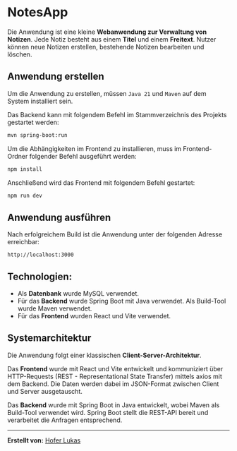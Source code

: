 # NotesApp

Die Anwendung ist eine kleine **Webanwendung zur Verwaltung von Notizen**. Jede Notiz besteht aus einem **Titel** und einem **Freitext**. Nutzer können neue Notizen erstellen, bestehende Notizen bearbeiten und löschen.

## Anwendung erstellen
Um die Anwendung zu erstellen, müssen `Java 21` und `Maven` auf dem System installiert sein.

Das Backend kann mit folgendem Befehl im Stammverzeichnis des Projekts gestartet werden:

```bash
mvn spring-boot:run
```

Um die Abhängigkeiten im Frontend zu installieren, muss im Frontend-Ordner folgender Befehl ausgeführt werden:  
```bash
npm install  
```  
Anschließend wird das Frontend mit folgendem Befehl gestartet:  
```bash
npm run dev  
```

## Anwendung ausführen

Nach erfolgreichem Build ist die Anwendung unter der folgenden Adresse erreichbar:

    http://localhost:3000



## Technologien:
 * Als **Datenbank** wurde MySQL verwendet.
 * Für das **Backend** wurde Spring Boot mit Java verwendet. Als Build-Tool wurde Maven verwendet.
 * Für das **Frontend** wurden React und Vite verwendet.
 

## Systemarchitektur

Die Anwendung folgt einer klassischen **Client-Server-Architektur**. 

Das **Frontend** wurde mit React und Vite entwickelt und kommuniziert über HTTP-Requests (REST - Representational State Transfer) mittels axios mit dem Backend. Die Daten werden dabei im JSON-Format zwischen Client und Server ausgetauscht.

Das **Backend** wurde mit Spring Boot in Java entwickelt, wobei Maven als Build-Tool verwendet wird. Spring Boot stellt die REST-API bereit und verarbeitet die Anfragen entsprechend.


---

**Erstellt von:** [Hofer Lukas](https://github.com/userRaptor/NotesApp)
